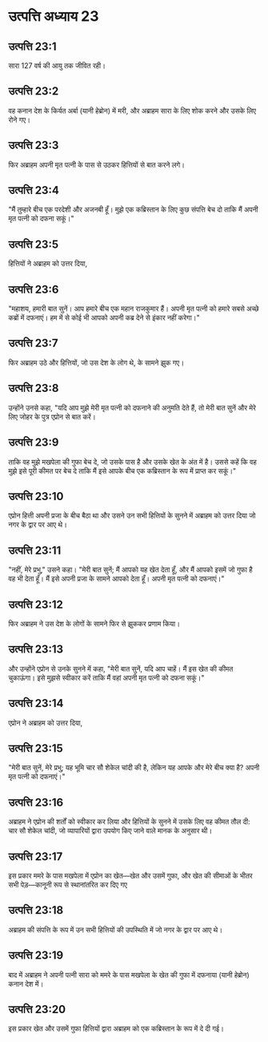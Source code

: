 # उत्पत्ति अध्याय 23

## उत्पत्ति 23:1
सारा 127 वर्ष की आयु तक जीवित रही।

## उत्पत्ति 23:2
वह कनान देश के किर्यत अर्बा (यानी हेब्रोन) में मरी, और अब्राहम सारा के लिए शोक करने और उसके लिए रोने गए।

## उत्पत्ति 23:3
फिर अब्राहम अपनी मृत पत्नी के पास से उठकर हित्तियों से बात करने लगे।

## उत्पत्ति 23:4
"मैं तुम्हारे बीच एक परदेशी और अजनबी हूँ। मुझे एक कब्रिस्तान के लिए कुछ संपत्ति बेच दो ताकि मैं अपनी मृत पत्नी को दफना सकूं।"

## उत्पत्ति 23:5
हित्तियों ने अब्राहम को उत्तर दिया,

## उत्पत्ति 23:6
"महाशय, हमारी बात सुनें। आप हमारे बीच एक महान राजकुमार हैं। अपनी मृत पत्नी को हमारे सबसे अच्छे कब्रों में दफनाएं। हम में से कोई भी आपको अपनी कब्र देने से इंकार नहीं करेगा।"

## उत्पत्ति 23:7
फिर अब्राहम उठे और हित्तियों, जो उस देश के लोग थे, के सामने झुक गए।

## उत्पत्ति 23:8
उन्होंने उनसे कहा, "यदि आप मुझे मेरी मृत पत्नी को दफनाने की अनुमति देते हैं, तो मेरी बात सुनें और मेरे लिए जोहर के पुत्र एप्रोन से बात करें।

## उत्पत्ति 23:9
ताकि वह मुझे मखपेला की गुफा बेच दे, जो उसके पास है और उसके खेत के अंत में है। उससे कहें कि वह मुझे इसे पूरी कीमत पर बेच दे ताकि मैं इसे आपके बीच एक कब्रिस्तान के रूप में प्राप्त कर सकूं।"

## उत्पत्ति 23:10
एप्रोन हित्ती अपनी प्रजा के बीच बैठा था और उसने उन सभी हित्तियों के सुनने में अब्राहम को उत्तर दिया जो नगर के द्वार पर आए थे।

## उत्पत्ति 23:11
"नहीं, मेरे प्रभु," उसने कहा। "मेरी बात सुनें; मैं आपको यह खेत देता हूँ, और मैं आपको इसमें जो गुफा है वह भी देता हूँ। मैं इसे अपनी प्रजा के सामने आपको देता हूँ। अपनी मृत पत्नी को दफनाएं।"

## उत्पत्ति 23:12
फिर अब्राहम ने उस देश के लोगों के सामने फिर से झुककर प्रणाम किया।

## उत्पत्ति 23:13
और उन्होंने एप्रोन से उनके सुनने में कहा, "मेरी बात सुनें, यदि आप चाहें। मैं इस खेत की कीमत चुकाऊंगा। इसे मुझसे स्वीकार करें ताकि मैं वहां अपनी मृत पत्नी को दफना सकूं।"

## उत्पत्ति 23:14
एप्रोन ने अब्राहम को उत्तर दिया,

## उत्पत्ति 23:15
"मेरी बात सुनें, मेरे प्रभु; यह भूमि चार सौ शेकेल चांदी की है, लेकिन यह आपके और मेरे बीच क्या है? अपनी मृत पत्नी को दफनाएं।"

## उत्पत्ति 23:16
अब्राहम ने एप्रोन की शर्तों को स्वीकार कर लिया और हित्तियों के सुनने में उसके लिए वह कीमत तौल दी: चार सौ शेकेल चांदी, जो व्यापारियों द्वारा उपयोग किए जाने वाले मानक के अनुसार थी।

## उत्पत्ति 23:17
इस प्रकार ममरे के पास मखपेला में एप्रोन का खेत—खेत और उसमें गुफा, और खेत की सीमाओं के भीतर सभी पेड़—कानूनी रूप से स्थानांतरित कर दिए गए

## उत्पत्ति 23:18
अब्राहम की संपत्ति के रूप में उन सभी हित्तियों की उपस्थिति में जो नगर के द्वार पर आए थे।

## उत्पत्ति 23:19
बाद में अब्राहम ने अपनी पत्नी सारा को ममरे के पास मखपेला के खेत की गुफा में दफनाया (यानी हेब्रोन) कनान देश में।

## उत्पत्ति 23:20
इस प्रकार खेत और उसमें गुफा हित्तियों द्वारा अब्राहम को एक कब्रिस्तान के रूप में दे दी गई।
